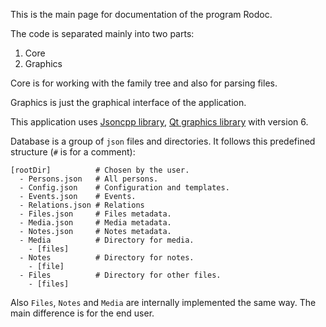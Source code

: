 This is the main page for documentation of the program Rodoc.

The code is separated mainly into two parts:

1. Core
2. Graphics

Core is for working with the family tree and also for parsing files.

Graphics is just the graphical interface of the application.

This application uses [Jsoncpp library](https://open-source-parsers.github.io/jsoncpp-docs/doxygen/), [Qt graphics library](https://www.qt.io/) with version 6.

Database is a group of `json` files and directories. It follows this predefined structure (`#` is for a comment):

```text
[rootDir]          # Chosen by the user.
  - Persons.json   # All persons.
  - Config.json    # Configuration and templates.
  - Events.json    # Events.
  - Relations.json # Relations
  - Files.json     # Files metadata.
  - Media.json     # Media metadata.
  - Notes.json     # Notes metadata.
  - Media          # Directory for media.
    - [files]
  - Notes          # Directory for notes.
    - [file]
  - Files          # Directory for other files.
    - [files]
```

Also `Files`, `Notes` and `Media` are internally implemented the same way. The main difference is for the end user.
